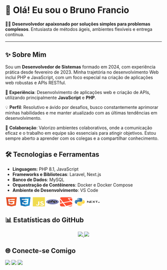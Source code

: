 # 👋 Olá! Eu sou o Bruno Francio

👨‍💻 **Desenvolvedor apaixonado por soluções simples para problemas complexos**. 
Entusiasta de métodos ágeis, ambientes flexíveis e entrega contínua.

---

## ✨ Sobre Mim

Sou um **Desenvolvedor de Sistemas** formado em 2024, com experiência prática desde fevereiro de 2023. Minha trajetória no desenvolvimento Web inclui PHP e JavaScript, com um foco especial na criação de aplicações web robustas e APIs RESTful.

🔧 **Experiência**: Desenvolvimento de aplicações web e criação de APIs, utilizando principalmente **JavaScript** e **PHP**.

💡 **Perfil**: Resolutivo e ávido por desafios, busco constantemente aprimorar minhas habilidades e me manter atualizado com as últimas tendências em desenvolvimento. 

🤝 **Colaboração**: Valorizo ambientes colaborativos, onde a comunicação eficaz e o trabalho em equipe são essenciais para atingir objetivos. Estou sempre aberto a aprender com os colegas e a compartilhar conhecimento.

## 🛠️ Tecnologias e Ferramentas

- **Linguagem:** PHP 8.1, JavaScript
- **Frameworks e Bibliotecas**: Laravel, Next.js
- **Banco de Dados**: MySQL
- **Orquestração de Contêineres**: Docker e Docker Compose
- **Ambiente de Desenvolvimento**: VS Code

<div style="display: inline_block">
  <img align="center" alt="HTML5" height="30" width="40" src="https://raw.githubusercontent.com/devicons/devicon/master/icons/html5/html5-original.svg">
  <img align="center" alt="CSS3" height="30" width="40" src="https://raw.githubusercontent.com/devicons/devicon/master/icons/css3/css3-original.svg">
  <img align="center" alt="JavaScript" height="30" width="40" src="https://raw.githubusercontent.com/devicons/devicon/master/icons/javascript/javascript-plain.svg">
  <img align="center" alt="PHP" height="30" width="40" src="https://raw.githubusercontent.com/devicons/devicon/master/icons/php/php-original.svg">
  <img align="center" alt="Laravel" height="30" width="40" src="https://raw.githubusercontent.com/devicons/devicon/master/icons/laravel/laravel-plain.svg">
  <img align="center" alt="Python" height="30" width="40" src="https://raw.githubusercontent.com/devicons/devicon/master/icons/python/python-original.svg">
  <img align="center" alt="Next.js" height="30" width="40" src="https://raw.githubusercontent.com/devicons/devicon/master/icons/nextjs/nextjs-original-wordmark.svg">
</div>

## 📊 Estatísticas do GitHub

<div align="center">
  <a href="https://github.com/brunofrancio">
    <img height="180em" src="https://github-readme-stats.vercel.app/api?username=brunofrancio&show_icons=true&theme=dracula&include_all_commits=true&count_private=true"/>
    <img height="180em" src="https://github-readme-stats.vercel.app/api/top-langs/?username=brunofrancio&layout=compact&langs_count=7&theme=dracula"/>
  </a>
</div>

## 🌐 Conecte-se Comigo

<div>
  <a href="https://www.instagram.com/_brunofrancio/" target="_blank"><img src="https://img.shields.io/badge/-Instagram-%23E4405F?style=for-the-badge&logo=instagram&logoColor=white" target="_blank"></a>
  <a href="mailto:brunofrancio@gmail.com"><img src="https://img.shields.io/badge/-Gmail-%23333?style=for-the-badge&logo=gmail&logoColor=white" target="_blank"></a>
  <a href="https://www.linkedin.com/in/bruno-francio-de-quadros-2b72a7233" target="_blank"><img src="https://img.shields.io/badge/-LinkedIn-%230077B5?style=for-the-badge&logo=linkedin&logoColor=white" target="_blank"></a>
</div>
